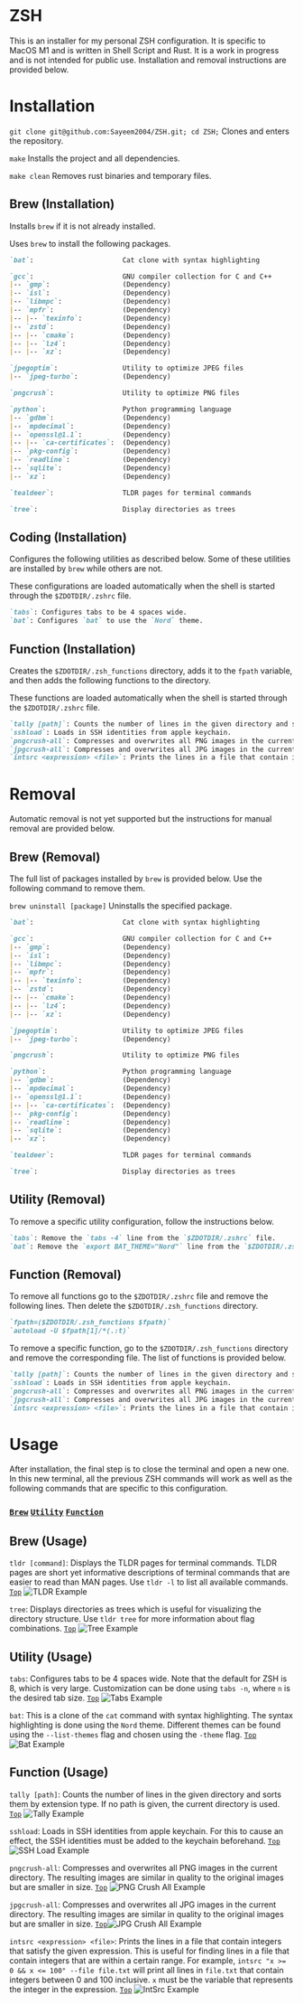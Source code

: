 # ZSH

This is an installer for my personal ZSH configuration. It is specific to MacOS M1 and is written in Shell Script and Rust. It is a work in progress and is not intended for public use. Installation and removal instructions are provided below.

# Installation

`git clone git@github.com:Sayeem2004/ZSH.git; cd ZSH;` Clones and enters the repository.

`make` Installs the project and all dependencies.

`make clean` Removes rust binaries and temporary files.

## Brew (Installation)

Installs `brew` if it is not already installed.

Uses `brew` to install the following packages.

```md
`bat`:                      Cat clone with syntax highlighting

`gcc`:                      GNU compiler collection for C and C++
|-- `gmp`:                  (Dependency)
|-- `isl`:                  (Dependency)
|-- `libmpc`:               (Dependency)
|-- `mpfr`:                 (Dependency)
|-- |-- `texinfo`:          (Dependency)
|-- `zstd`:                 (Dependency)
|-- |-- `cmake`:            (Dependency)
|-- |-- `lz4`:              (Dependency)
|-- |-- `xz`:               (Dependency)

`jpegoptim`:                Utility to optimize JPEG files
|-- `jpeg-turbo`:           (Dependency)

`pngcrush`:                 Utility to optimize PNG files

`python`:                   Python programming language
|-- `gdbm`:                 (Dependency)
|-- `mpdecimal`:            (Dependency)
|-- `openssl@1.1`:          (Dependency)
|-- |-- `ca-certificates`:  (Dependency)
|-- `pkg-config`:           (Dependency)
|-- `readline`:             (Dependency)
|-- `sqlite`:               (Dependency)
|-- `xz`:                   (Dependency)

`tealdeer`:                 TLDR pages for terminal commands

`tree`:                     Display directories as trees
```

## Coding (Installation)

Configures the following utilities as described below. Some of these utilities are installed by `brew` while others are not.

These configurations are loaded automatically when the shell is started through the `$ZDOTDIR/.zshrc` file.

```md
`tabs`: Configures tabs to be 4 spaces wide.
`bat`: Configures `bat` to use the `Nord` theme.
```

## Function (Installation)

Creates the `$ZDOTDIR/.zsh_functions` directory, adds it to the `fpath` variable, and then adds the following functions to the directory.

These functions are loaded automatically when the shell is started through the `$ZDOTDIR/.zshrc` file.

```md
`tally [path]`: Counts the number of lines in the given directory and sorts them by extension type.
`sshload`: Loads in SSH identities from apple keychain.
`pngcrush-all`: Compresses and overwrites all PNG images in the current directory.
`jpgcrush-all`: Compresses and overwrites all JPG images in the current directory.
`intsrc <expression> <file>`: Prints the lines in a file that contain integers that satisfy the given expression.
```

# Removal

Automatic removal is not yet supported but the instructions for manual removal are provided below.

## Brew (Removal)

The full list of packages installed by `brew` is provided below. Use the following command to remove them.

`brew uninstall [package]` Uninstalls the specified package.

```md
`bat`:                      Cat clone with syntax highlighting

`gcc`:                      GNU compiler collection for C and C++
|-- `gmp`:                  (Dependency)
|-- `isl`:                  (Dependency)
|-- `libmpc`:               (Dependency)
|-- `mpfr`:                 (Dependency)
|-- |-- `texinfo`:          (Dependency)
|-- `zstd`:                 (Dependency)
|-- |-- `cmake`:            (Dependency)
|-- |-- `lz4`:              (Dependency)
|-- |-- `xz`:               (Dependency)

`jpegoptim`:                Utility to optimize JPEG files
|-- `jpeg-turbo`:           (Dependency)

`pngcrush`:                 Utility to optimize PNG files

`python`:                   Python programming language
|-- `gdbm`:                 (Dependency)
|-- `mpdecimal`:            (Dependency)
|-- `openssl@1.1`:          (Dependency)
|-- |-- `ca-certificates`:  (Dependency)
|-- `pkg-config`:           (Dependency)
|-- `readline`:             (Dependency)
|-- `sqlite`:               (Dependency)
|-- `xz`:                   (Dependency)

`tealdeer`:                 TLDR pages for terminal commands

`tree`:                     Display directories as trees
```

## Utility (Removal)

To remove a specific utility configuration, follow the instructions below.

```md
`tabs`: Remove the `tabs -4` line from the `$ZDOTDIR/.zshrc` file.
`bat`: Remove the `export BAT_THEME="Nord"` line from the `$ZDOTDIR/.zshrc` file.
```

## Function (Removal)

To remove all functions go to the `$ZDOTDIR/.zshrc` file and remove the following lines. Then delete the `$ZDOTDIR/.zsh_functions` directory.

```md
`fpath=($ZDOTDIR/.zsh_functions $fpath)`
`autoload -U $fpath[1]/*(.:t)`
```

To remove a specific function, go to the `$ZDOTDIR/.zsh_functions` directory and remove the corresponding file. The list of functions is provided below.

```md
`tally [path]`: Counts the number of lines in the given directory and sorts them by extension type.
`sshload`: Loads in SSH identities from apple keychain.
`pngcrush-all`: Compresses and overwrites all PNG images in the current directory.
`jpgcrush-all`: Compresses and overwrites all JPG images in the current directory.
`intsrc <expression> <file>`: Prints the lines in a file that contain integers that satisfy the given expression.
```

# Usage

After installation, the final step is to close the terminal and open a new one. In this new terminal, all the previous ZSH commands will work as well as the following commands that are specific to this configuration.

### [`Brew`](#brew-usage) [`Utility`](#utility-usage) [`Function`](#function-usage)

## Brew (Usage)

`tldr [command]`: Displays the TLDR pages for terminal commands. TLDR pages are short yet informative descriptions of terminal commands that are easier to read than MAN pages. Use `tldr -l` to list all available commands. [`Top`](#usage) ![TLDR Example](assets/brew/TLDR.png)

`tree`: Displays directories as trees which is useful for visualizing the directory structure. Use `tldr tree` for more information about flag combinations. [`Top`](#usage) ![Tree Example](assets/brew/Tree.png)

## Utility (Usage)

`tabs`: Configures tabs to be 4 spaces wide. Note that the default for ZSH is 8, which is very large. Customization can be done using `tabs -n`, where `n` is the desired tab size. [`Top`](#usage) ![Tabs Example](assets/utility/Tabs.png)

`bat`: This is a clone of the `cat` command with syntax highlighting. The syntax highlighting is done using the `Nord` theme. Different themes can be found using the `--list-themes` flag and chosen using the `-theme` flag. [`Top`](#usage) ![Bat Example](assets/utility/Bat.png)

## Function (Usage)

`tally [path]`: Counts the number of lines in the given directory and sorts them by extension type. If no path is given, the current directory is used. [`Top`](#usage) ![Tally Example](assets/function/Tally.png)

`sshload`: Loads in SSH identities from apple keychain. For this to cause an effect, the SSH identities must be added to the keychain beforehand. [`Top`](#usage) ![SSH Load Example](assets/function/SSHLoad.png)

`pngcrush-all`: Compresses and overwrites all PNG images in the current directory. The resulting images are similar in quality to the original images but are smaller in size. [`Top`](#usage) ![PNG Crush All Example](assets/function/PNGCrush-All.png)

`jpgcrush-all`: Compresses and overwrites all JPG images in the current directory. The resulting images are similar in quality to the original images but are smaller in size. [`Top`](#usage)![JPG Crush All Example](assets/function/JPGCrush-All.png)

`intsrc <expression> <file>`: Prints the lines in a file that contain integers that satisfy the given expression. This is useful for finding lines in a file that contain integers that are within a certain range. For example, `intsrc "x >= 0 && x <= 100" --file file.txt` will print all lines in `file.txt` that contain integers between 0 and 100 inclusive. `x` must be the variable that represents the integer in the expression. [`Top`](#usage) ![IntSrc Example](assets/function/IntSrc.png)

